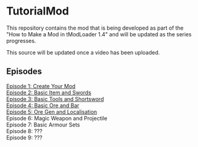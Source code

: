 # TutorialMod

This repository contains the mod that is being developed as part of the "How to Make a Mod in tModLoader 1.4" and will be updated as the series progresses.

This source will be updated once a video has been uploaded.

## Episodes

[Episode 1: Create Your Mod](https://www.youtube.com/watch?v=hiVW6taKZxc)<br>
[Episode 2: Basic Item and Swords](https://youtu.be/2HS3OV6xuNI)<br>
[Episode 3: Basic Tools and Shortsword](https://youtu.be/xdwWgvyGD5c)<br>
[Episode 4: Basic Ore and Bar](https://www.youtube.com/watch?v=ISc-L5uIrvc)<br>
[Episode 5: Ore Gen and Localisation](https://youtu.be/YRB6T4KFvV0)<br>
Episode 6: Magic Weapon and Projectile<br>
Episode 7: Basic Armour Sets<br>
Episode 8: ???<br>
Episode 9: ???<br>
